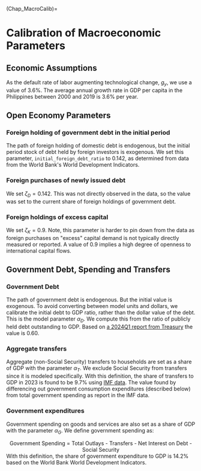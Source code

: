(Chap_MacroCalib)=
# Calibration of Macroeconomic Parameters

## Economic Assumptions

As the default rate of labor augmenting technological change, $g_y$, we use a value of 3.6%.  The average annual growth rate in GDP per capita in the Philippines between 2000 and 2019 is 3.6% per year.

## Open Economy Parameters

### Foreign holding of government debt in the initial period

The path of foreign holding of domestic debt is endogenous, but the initial period stock of debt held by foreign investors is exogenous.  We set this parameter, `initial_foreign_debt_ratio` to 0.142, as determined from data from the World Bank's World Development Indicators.

### Foreign purchases of newly issued debt

We set $\zeta_D = 0.142$.  This was not directly observed in the data, so the value was set to the current share of foreign holdings of government debt.

### Foreign holdings of excess capital

We set $\zeta_K = 0.9$. Note, this parameter is harder to pin down from the data as foreign purchases on "excess" capital demand is not typically directly measured or reported.  A value of 0.9 implies a high degree of openness to international capital flows.

## Government Debt, Spending and Transfers

### Government Debt

The path of government debt is endogenous.  But the initial value is exogenous.  To avoid converting between model units and dollars, we calibrate the initial debt to GDP ratio, rather than the dollar value of the debt.  This is the model parameter $\alpha_D$.  We compute this from the ratio of publicly held debt outstanding to GDP.  Based on [a 2024Q1 report from Treasury](https://www.treasury.gov.ph/?p=64737) the value is 0.60.

### Aggregate transfers

Aggregate (non-Social Security) transfers to households are set as a share of GDP with the parameter $\alpha_T$. We exclude Social Security from transfers since it is modeled specifically. With this definition, the share of transfers to GDP in 2023 is found to be 9.7% using [IMF data](https://www.imf.org/external/datamapper/profile/PHL).  The value found by differencing out government consumption expenditures (described below) from total government spending as report in the IMF data.

### Government expenditures

Government spending on goods and services are also set as a share of GDP with the parameter $\alpha_G$. We define government spending as:
    <center>Government Spending = Total Outlays - Transfers - Net Interest on Debt - Social Security</center>
With this definition, the share of government expenditure to GDP is 14.2% based on the World Bank World Development Indicators.
